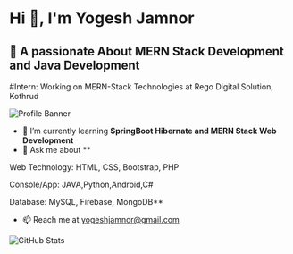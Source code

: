 # Hi 👋, I'm Yogesh Jamnor

## 🚀 A passionate About MERN Stack Development and Java Development 

#Intern: Working on MERN-Stack Technologies at Rego Digital Solution, Kothrud 


![Profile Banner](https://your-image-link.png)  

- 🌱 I’m currently learning **SpringBoot Hibernate and  MERN Stack Web Development**  
- 💬 Ask me about **

Web Technology: HTML, CSS, Bootstrap, PHP

Console/App: JAVA,Python,Android,C#

Database: MySQL, Firebase, MongoDB**  
- 📫 Reach me at [yogeshjamnor@gmail.com](mailto:yogeshjamnor@gmail.com)  

![GitHub Stats](https://github-readme-stats.vercel.app/api?username=yogeshjamnor&show_icons=true&theme=dark)

